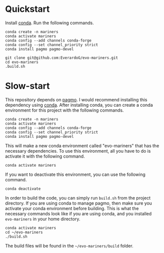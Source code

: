 # Quickstart

Install [conda](https://docs.conda.io/en/latest/). Run the following commands.

```
conda create -n mariners
conda activate mariners
conda config --add channels conda-forge
conda config --set channel_priority strict
conda install pagmo pagmo-devel

git clone git@github.com:EverardoG/evo-mariners.git
cd evo-mariners
.build.sh
```

# Slow-start

This repository depends on [pagmo](https://esa.github.io/pagmo2/install.html). I would recommend installing this dependency using [conda](https://docs.conda.io/en/latest/). After installing conda, you can create a conda environment for this project with the following commands.

```
conda create -n mariners
conda activate mariners
conda config --add channels conda-forge
conda config --set channel_priority strict
conda install pagmo pagmo-devel
```

This will make a new conda environment called "evo-mariners" that has the necessary dependencies. To use this environment, all you have to do is activate it with the following command.
```
conda activate mariners
```

If you want to deactivate this environment, you can use the following command.
```
conda deactivate
```

In order to build the code, you can simply run `build.sh` from the project directory. If you are using conda to manage pagmo, then make sure you activate your conda environment before building. This is what the necessary commands look like if you are using conda, and you installed `evo-mariners` in your home directory.
```
conda activate mariners
cd ~/evo-mariners
./build.sh
```

The build files will be found in the `~/evo-mariners/build` folder.

